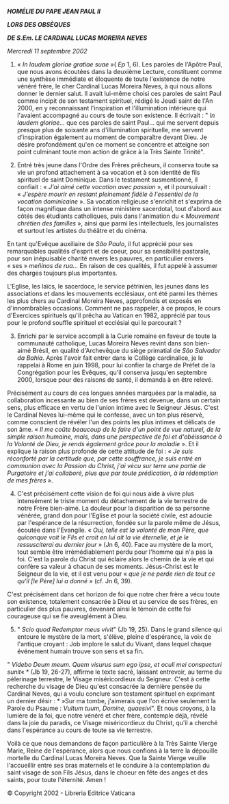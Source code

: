 ***HOMÉLIE DU PAPE JEAN PAUL II***

***LORS DES OBSÈQUES***

***DE S.Em. LE CARDINAL LUCAS MOREIRA NEVES***

*Mercredi 11 septembre 2002*

1. *« *In laudem gloriae gratiae suae* »*( *Ep* 1, 6). Les paroles de l'Apôtre Paul, que nous avons écoutées dans la deuxième Lecture, constituent comme une synthèse immédiate et éloquente de toute l'existence de notre vénéré frère, le cher Cardinal Lucas Moreira Neves, à qui nous allons donner le dernier salut. Il avait lui-même choisi ces paroles de saint Paul comme incipit de son testament spirituel, rédigé le Jeudi saint de l'An 2000, en y reconnaissant l'inspiration et l'illumination intérieure qui l'avaient accompagné au cours de toute son existence. Il écrivait : " *In laudem gloriae...* que ces paroles de saint Paul... qui me servent depuis presque plus de soixante ans d'illumination spirituelle, me servent d'inspiration également au moment de comparaître devant Dieu. Je désire profondément qu'en ce moment se concentre et atteigne son point culminant toute mon action de grâce à la Très Sainte Trinité".

2. Entré très jeune dans l'Ordre des Frères prêcheurs, il conserva toute sa vie un profond attachement à sa vocation et à son identité de fils spirituel de saint Dominique. Dans le testament susmentionné, il confiait : « *J'ai aimé cette vocation avec passion* », et il poursuivait : « *J'espère mourir en restant pleinement fidèle à l'essentiel de la vocation dominicaine* ». Sa vocation religieuse s'enrichit et s'exprima de façon magnifique dans un intense ministère sacerdotal, tout d'abord aux côtés des étudiants catholiques, puis dans l'animation du « *Mouvement chrétien des familles* », ainsi que parmi les intellectuels, les journalistes et surtout les artistes du théâtre et du cinéma.

En tant qu'Evêque auxiliaire de *São Paulo*, il fut apprécié pour ses remarquables qualités d'esprit et de coeur, pour sa sensibilité pastorale, pour son inépuisable charité envers les pauvres, en particulier envers « ses » *meñinos de rua...* En raison de ces qualités, il fut appelé à assumer des charges toujours plus importantes.

L'Eglise, les laïcs, le sacerdoce, le service pétrinien, les jeunes dans les associations et dans les mouvements ecclésiaux, ont été parmi les thèmes les plus chers au Cardinal Moreira Neves, approfondis et exposés en d'innombrables occasions. Comment ne pas rappeler, à ce propos, le cours d'Exercices spirituels qu'il prêcha au Vatican en 1982, apprécié par tous pour le profond souffle spirituel et ecclésial qui le parcourait ?

3. Enrichi par le service accompli à la Curie romaine en faveur de toute la communauté catholique, Lucas Moreira Neves revint dans son bien-aimé Brésil, en qualité d'Archevêque du siège primatial de *São Salvador da Bahia*. Après l'avoir fait entrer dans le Collège cardinalice, je le rappelai à Rome en juin 1998, pour lui confier la charge de Préfet de la Congrégation pour les Evêques, qu'il conserva jusqu'en septembre 2000, lorsque pour des raisons de santé, il demanda à en être relevé.

Précisément au cours de ces longues années marquées par la maladie, sa collaboration incessante au bien de ses frères est devenue, dans un certain sens, plus efficace en vertu de l'union intime avec le Seigneur Jésus. C'est le Cardinal Neves lui-même qui le confesse, avec un ton plus réservé, comme conscient de révéler l'un des points les plus intimes et délicats de son âme. « *Il me coûte beaucoup de le faire d'un point de vue naturel, de la simple raison humaine, mais, dans une perspective de foi et d'obéissance à la Volonté de Dieu, je rends également grâce pour la maladie* ». Et il explique la raison plus profonde de cette attitude de foi : « *Je suis réconforté par la certitude que, par cette souffrance, je suis entré en communion avec la Passion du Christ, j'ai vécu sur terre une partie de Purgatoire et j'ai collaboré, plus que par toute prédication, à la rédemption de mes frères* ».

4. C'est précisément cette vision de foi qui nous aide à vivre plus intensément le triste moment du détachement de la vie terrestre de notre Frère bien-aimé. La douleur pour la disparition de sa personne vénérée, grand don pour l'Eglise et pour la société civile, est adoucie par l'espérance de la résurrection, fondée sur la parole même de Jésus, écoutée dans l'Evangile. « *Oui, telle est la volonté de mon Père, que quiconque voit le Fils et croit en lui ait la vie éternelle, et je le ressusciterai au dernier jour* » (Jn 6, 40). Face au mystère de la mort, tout semble être irrémédiablement perdu pour l'homme qui n'a pas la foi. C'est la parole du Christ qui éclaire alors le chemin de la vie et qui confère sa valeur à chacun de ses moments. Jésus-Christ est le Seigneur de la vie, et il est venu pour « *que je ne perde rien de tout ce qu'il [le Père] lui a donné* » (cf. Jn 6, 39).

C'est précisément dans cet horizon de foi que notre cher frère a vécu toute son existence, totalement consacrée à Dieu et au service de ses frères, en particulier des plus pauvres, devenant ainsi le témoin de cette foi courageuse qui se fie aveuglément à Dieu.

5. " *Scio quod Redemptor meus vivit*" (Jb 19, 25). Dans le grand silence qui entoure le mystère de la mort, s'élève, pleine d'espérance, la voix de l'antique croyant : Job implore le salut du Vivant, dans lequel chaque événement humain trouve son sens et sa fin.

" *Videbo Deum meum. Quem visurus sum ego ipse, et oculi mei conspecturi sunit*« * (Jb 19, 26-27), affirme le texte sacré, laissant entrevoir, au terme du pèlerinage terrestre, le Visage miséricordieux du Seigneur. C'est à cette recherche du visage de Dieu qu'est consacrée la dernière pensée du Cardinal Neves, qui a voulu conclure son testament spirituel en exprimant un dernier désir : * »Sur ma tombe, j'aimerais que l'on écrive seulement la Parole du Psaume : *Vultum tuum, Domine, quaesivi*". Et nous croyons, à la lumière de la foi, que notre vénéré et cher frère, contemple déjà, révélé dans la joie du paradis, ce Visage miséricordieux du Christ, qu'il a cherché dans l'espérance au cours de toute sa vie terrestre.

Voilà ce que nous demandons de façon particulière à la Très Sainte Vierge Marie, Reine de l'espérance, alors que nous confions à la terre la dépouille mortelle du Cardinal Lucas Moreira Neves. Que la Sainte Vierge veuille l'accueillir entre ses bras maternels et le conduire à la contemplation du saint visage de son Fils Jésus, dans le choeur en fête des anges et des saints, pour toute l'éternité. Amen !

© Copyright 2002 - Libreria Editrice Vaticana